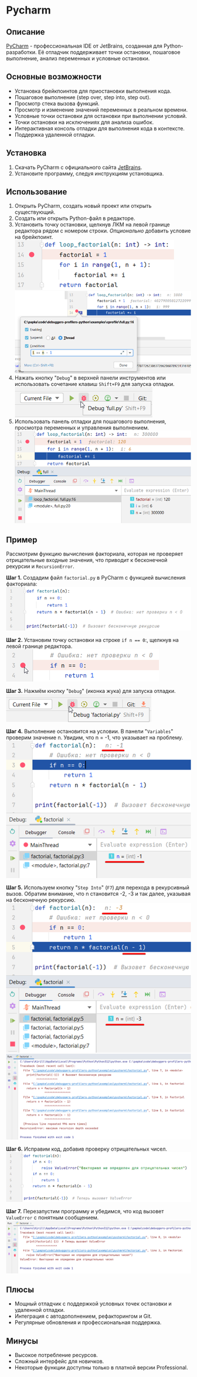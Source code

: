 # Pycharm

## Описание

[PyCharm](https://www.jetbrains.com/pycharm/) - профессиональная IDE от JetBrains, созданная для Python-разработки. Её отладчик поддерживает точки остановки, пошаговое выполнение, анализ переменных и условные остановки.

## Основные возможности
- Установка брейкпоинтов для приостановки выполнения кода.
- Пошаговое выполнение (step over, step into, step out).
- Просмотр стека вызова функций.
- Просмотр и изменение значений переменных в реальном времени.
- Условные точки остановки для остановки при выполнении условий.
- Точки остановки на исключениях для анализа ошибок.
- Интерактивная консоль отладки для выполнения кода в контексте.
- Поддержка удаленной отладки.

## Установка
1. Скачать PyCharm с официального сайта [JetBrains](https://www.jetbrains.com/pycharm/).
2. Установите программу, следуя инструкциям установщика.

## Использование
1. Открыть PyCharm, создать новый проект или открыть существующий.
2. Создать или открыть Python-файл в редакторе.
3. Установить точку остановки, щелкнув ЛКМ на левой границе редактора рядом с номером строки. _Опционально_ добавить условие на брейкпоинт. ![Установка брейкпоинта в PyCharm](../content/pycharm/set-breakpoint.png) ![Установка условия на брейкпоинт в PyCharm](../content/pycharm/condition-breakpoint.png)
4. Нажать кнопку "`Debug`" в верхней панели инструментов или использовать сочетание клавиш `Shift+F9` для запуска отладки. ![Запуск отладки в PyCharm](../content/pycharm/start-debug.png)
5. Использовать панель отладки для пошагового выполнения, просмотра переменных и управления выполнением. ![Панель отладки в PyCharm](../content/pycharm/debug-panel.png)

## Пример
Рассмотрим функцию вычисления факториала, которая не проверяет отрицательные входные значения, что приводит к бесконечной рекурсии и `RecursionError`.

**Шаг 1.** Создадим файл `factorial.py` в PyCharm с функцией вычисления факториала: ![Код функции вычисления факториала](../content/pycharm/factorial.png)

**Шаг 2.** Установим точку остановки на строке `if n == 0`:, щелкнув на левой границе редактора. ![Установка брейкпоинта на строке с условием](../content/pycharm/factorial-breakpoint.png)

**Шаг 3.** Нажмём кнопку "`Debug`" (иконка жука) для запуска отладки. ![Запуск отладки factorial.py](../content/pycharm/start-debug-factorial.png)

**Шаг 4.** Выполнение остановится на условии. В панели "`Variables`" проверим значение n. Увидим, что n = -1, что указывает на проблему. ![Просмотр значения переменной n](../content/pycharm/n-equal-minus-one.png)

**Шаг 5.** Используем кнопку "`Step Into`" (`F7`) для перехода в рекурсивный вызов. Обратим внимание, что n становится -2, -3 и так далее, указывая на бесконечную рекурсию. ![Переменная n уменьшается](../content/pycharm/n-equal-minus-three.png) ![Ошибка вечной рекурсии](../content/pycharm/recursion-error.png)

**Шаг 6.** Исправим код, добавив проверку отрицательных чисел. ![Проверка на отрицательные числа](../content/pycharm/fixed-factorial.png)

**Шаг 7.** Перезапустим программу и убедимся, что код вызовет `ValueError` с понятным сообщением. ![Понятная ошибка при передаче отрицательного числа](../content/pycharm/value-error.png)

## Плюсы
- Мощный отладчик с поддержкой условных точек остановки и удаленной отладки.
- Интеграция с автодополнением, рефакторингом и Git.
- Регулярные обновления и профессиональная поддержка.

## Минусы
- Высокое потребление ресурсов.
- Сложный интерфейс для новичков.
- Некоторые функции доступны только в платной версии Professional.